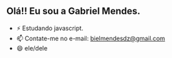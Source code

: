 ## Olá!! Eu sou a Gabriel Mendes.

- ⚡  Estudando javascript.
- 📫 Contate-me no e-mail: bielmendesdz@gmail.com
- 😄 ele/dele
 
<div>
 <a href="https://
